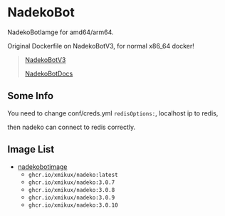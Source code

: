 # NadekoBot

NadekoBotIamge for amd64/arm64.

Original Dockerfile on NadekoBotV3, for normal x86_64 docker!

> [NadekoBotV3](https://gitlab.com/Kwoth/nadekobot/-/tree/v3)
>
> [NadekoBotDocs](https://nadekobot.readthedocs.io/en/v3/guides/docker-guide/)

## Some Info

You need to change conf/creds.yml ``redisOptions:``, localhost ip to redis,

then nadeko can connect to redis correctly.

## Image List

* [nadekobotimage](https://github.com/xMikux/Miku-Collection/tree/main/NadekoBot/ARMImage)
  * `ghcr.io/xmikux/nadeko:latest`
  * `ghcr.io/xmikux/nadeko:3.0.7`
  * `ghcr.io/xmikux/nadeko:3.0.8`
  * `ghcr.io/xmikux/nadeko:3.0.9`
  * `ghcr.io/xmikux/nadeko:3.0.10`
